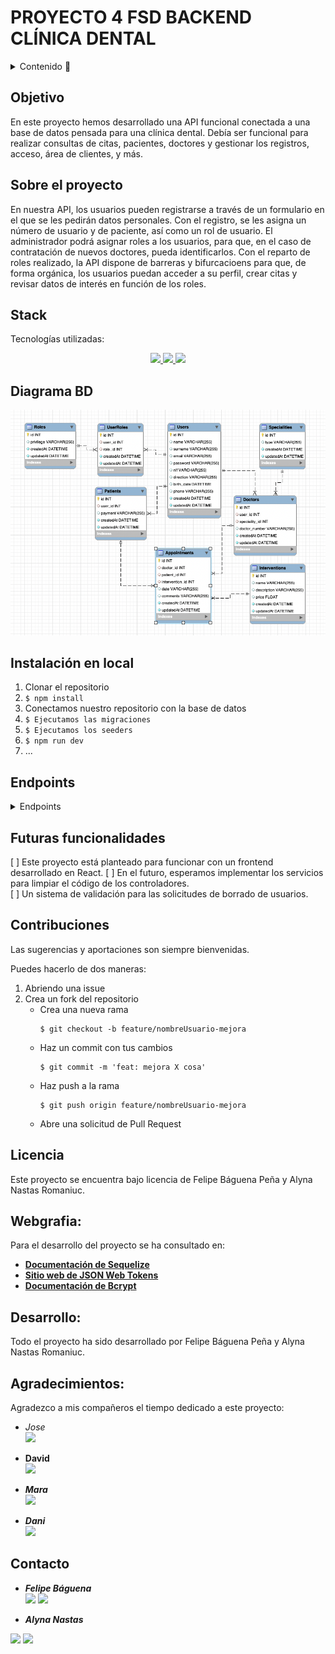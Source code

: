 # PROYECTO 4 FSD BACKEND CLÍNICA DENTAL

<details>
  <summary>Contenido 📝</summary>
  <ol>
    <li><a href="#objetivo">Objetivo</a></li>
    <li><a href="#sobre-el-proyecto">Sobre el proyecto</a></li>
    <!-- <li><a href="#deploy-🚀">Deploy</a></li> -->
    <li><a href="#stack">Stack</a></li>
    <li><a href="#diagrama-bd">Diagrama</a></li>
    <li><a href="#instalación-en-local">Instalación</a></li>
    <li><a href="#endpoints">Endpoints</a></li>
    <li><a href="#futuras-funcionalidades">Futuras funcionalidades</a></li>
    <li><a href="#contribuciones">Contribuciones</a></li>
    <li><a href="#licencia">Licencia</a></li>
    <li><a href="#webgrafia">Webgrafia</a></li>
    <li><a href="#desarrollo">Desarrollo</a></li>
    <li><a href="#agradecimientos">Agradecimientos</a></li>
    <li><a href="#contacto">Contacto</a></li>
  </ol>
</details>

## Objetivo

En este proyecto hemos desarrollado una API funcional conectada a una base de datos pensada para una clínica dental. Debía ser funcional para realizar consultas de citas, pacientes, doctores y gestionar los registros, acceso, área de clientes, y más.

## Sobre el proyecto
En nuestra API, los usuarios pueden registrarse a través de un formulario en el que se les pedirán datos personales. Con el registro, se les asigna un número de usuario y de paciente, así como un rol de usuario. El administrador podrá asignar roles a los usuarios, para que, en el caso de contratación de nuevos doctores, pueda identificarlos. Con el reparto de roles realizado, la API dispone de barreras y bifurcacioens para que, de forma orgánica, los usuarios puedan acceder a su perfil, crear citas y revisar datos de interés en función de los roles.

<!-- ## Deploy 🚀
<div align="center">
    <a href="https://www.google.com"><strong>Url a producción </strong></a>🚀🚀🚀
</div> -->

## Stack
Tecnologías utilizadas:
<div align="center">
<a href="https://www.expressjs.com/">
    <img src= "https://img.shields.io/badge/express.js-%23404d59.svg?style=for-the-badge&logo=express&logoColor=%2361DAFB"/>
</a>
<a href="https://nodejs.org/es/">
    <img src= "https://img.shields.io/badge/node.js-026E00?style=for-the-badge&logo=node.js&logoColor=white"/>
</a>
<a href="https://developer.mozilla.org/es/docs/Web/JavaScript">
    <img src= "https://img.shields.io/badge/javascipt-EFD81D?style=for-the-badge&logo=javascript&logoColor=black"/>
</a>
 </div>


## Diagrama BD
!['imagen-db'](./images/diagram.png)

## Instalación en local
1. Clonar el repositorio
2. ` $ npm install `
3. Conectamos nuestro repositorio con la base de datos 
4. ``` $ Ejecutamos las migraciones ``` 
5. ``` $ Ejecutamos los seeders ``` 
6. ``` $ npm run dev ``` 
7. ...

## Endpoints
<details>
<summary>Endpoints</summary>

- USER
    - REGISTER

            POST http://localhost:3000/users
        body:
        ``` js
            {
                "name": "Felipe",
                "surname": "Báguena Peña",
                "email": "felipe@felipe.com",
                "password": "123456",
                "nif": "22333444P",
                "direction": "Calle Falsa 123",
                "birth_date": "1987-08-21",
                "phone": "666444555"
            }
        ```

    - LOGIN

            POST http://localhost:3000/users/login
        body:
        ``` js
            {
                "email": "felipe@felipe.com",
                "password": "123456"
            }
        ```

    - BORRAR USUARIO POR ID

            DELETE http://localhost:3000/users/:id

    - VER CITAS

            GET http://localhost:3000/users/appointments

    - PERFIL DE USUARIO

            GET http://localhost:3000/profile

    - ACTUALIZAR PERFIL DE USUARIO

            PUT http://localhost:3000/updateprofile
        body:
        ``` js
            {
                "name": "Alyna",
                "surname": "Nastas Romaniuc",
                "email": "alyna@alyna.com",
                "password": "123456",
                "nif": "22555444E",
                "direction": "Calle Falsa 456",
                "birth_date": "1992-04-30",
                "phone": "666333444"
            }
        ```

    - ACTUALIZAR MÉTODO DE PAGO COMO CLIENTE

            PUT http://localhost:3000/updateprofile/payment
        body:
        ``` js
            {
                "payment": "cash",
            }
        ```

    - CREAR NUEVOS ROLES

            POST http://localhost:3000/roles
        body:
        ``` js
            {
                "privilege": "Doctor",
            }
        ```

    - CREAR NUEVAS CITAS

            POST http://localhost:3000/appoint
        body:
        ``` js
            {
                "doctor_id": 3,
                "intervention_id": 1,
                "date": "2023-03-07 11:00",
            }
        ```

    - CREAR NUEVAS CITAS

            POST http://localhost:3000/appoint
        body:
        ``` js
            {
                "doctor_id": 3,
                "intervention_id": 1,
                "date": "2023-03-07 11:00",
            }
        ```

    - CANCELAR CITAS

            DELETE http://localhost:3000/appoint/:id

    - VER CITAS PENDIENTES

            GET http://localhost:3000/appoint/coming

    - VER TODOS LOS USUARIOS REGISTRADOS

            GET http://localhost:3000/admin/users

    - VER TOAS LAS CITAS DE LA CLÍNICA

            GET http://localhost:3000/admin/appoint
    
    - VER TOAS LAS CITAS DE LA CLÍNICA

            GET http://localhost:3000/admin/doctors

    - CREAR NUEVOS SERVICIOS

            POST http://localhost:3000/appoint
        body:
        ``` js
            {
                "name": "extracción",
                "description": "cirujía menor",
                "price": 130
            }
        ```
    - DARSE DE ALTA COMO DOCTOR

            POST http://localhost:3000/doctors
        body:
        ``` js
            {
                "speciality_id": 1,
                "doctor_numer": "3443"
            }
        ```

    - ASIGNAR ROLES A UN USUARIO

            POST http://localhost:3000/admin/roles
        body:
        ``` js
            {
                "user_id": 10,
                "rol_id": 2,
            }
        ```

    - VER ROLES DE UN USUARIO

            GET http://localhost:3000/users/role/:id

</details>

## Futuras funcionalidades
[ ] Este proyecto está planteado para funcionar con un frontend desarrollado en React.
[ ] En el futuro, esperamos implementar los servicios para limpiar el código de los controladores.  
[ ] Un sistema de validación para las solicitudes de borrado de usuarios. 

## Contribuciones
Las sugerencias y aportaciones son siempre bienvenidas.  

Puedes hacerlo de dos maneras:

1. Abriendo una issue
2. Crea un fork del repositorio
    - Crea una nueva rama  
        ```
        $ git checkout -b feature/nombreUsuario-mejora
        ```
    - Haz un commit con tus cambios 
        ```
        $ git commit -m 'feat: mejora X cosa'
        ```
    - Haz push a la rama 
        ```
        $ git push origin feature/nombreUsuario-mejora
        ```
    - Abre una solicitud de Pull Request

## Licencia
Este proyecto se encuentra bajo licencia de Felipe Báguena Peña y Alyna Nastas Romaniuc.

## Webgrafia:
Para el desarrollo del proyecto se ha consultado en:
- <a href="https://sequelize.org/"><strong>Documentación de Sequelize</strong></a>
- <a href="https://jwt.io/"><strong>Sitio web de JSON Web Tokens</strong></a>
- <a href="https://pypi.org/project/bcrypt/"><strong>Documentación de Bcrypt</strong></a>

## Desarrollo:

Todo el proyecto ha sido desarrollado por Felipe Báguena Peña y Alyna Nastas Romaniuc.

## Agradecimientos:

Agradezco a mis compañeros el tiempo dedicado a este proyecto:

- *Jose*  
<a href="https://github.com/Dave86dev" target="_blank"><img src="https://img.shields.io/badge/github-24292F?style=for-the-badge&logo=github&logoColor=white" target="_blank"></a> 

- **David**  
<a href="https://www.github.com/userGithub/" target="_blank"><img src="https://img.shields.io/badge/github-24292F?style=for-the-badge&logo=github&logoColor=red" target="_blank"></a>

- ***Mara***  
<a href="https://www.github.com/userGithub/" target="_blank"><img src="https://img.shields.io/badge/github-24292F?style=for-the-badge&logo=github&logoColor=green" target="_blank"></a> 

- ***Dani***  
<a href="https://www.github.com/userGithub/" target="_blank"><img src="https://img.shields.io/badge/github-24292F?style=for-the-badge&logo=github&logoColor=green" target="_blank"></a> 

## Contacto

- ***Felipe Báguena***  
<a href = "mailto:felipebaguena@gmail.com"><img src="https://img.shields.io/badge/Gmail-C6362C?style=for-the-badge&logo=gmail&logoColor=white" target="_blank"></a>
<a href="https://github.com/felipebaguena" target="_blank"><img src="https://img.shields.io/badge/github-24292F?style=for-the-badge&logo=github&logoColor=green" target="_blank"></a> 

- ***Alyna Nastas***  

<a href = "mailto:https://github.com/AlynaNastas"><img src="https://img.shields.io/badge/Gmail-C6362C?style=for-the-badge&logo=gmail&logoColor=white" target="_blank"></a>
<a href="https://github.com/AlynaNastas" target="_blank"><img src="https://img.shields.io/badge/github-24292F?style=for-the-badge&logo=github&logoColor=green" target="_blank"></a> 